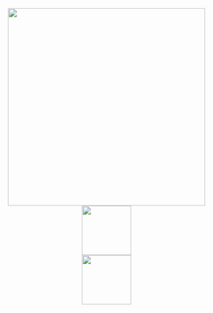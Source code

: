 <div id="header" align="center">
  <img src="https://media1.tenor.com/m/FqQImRtClkoAAAAC/vergonha.gif"  autoplay width="400" hight="auto">
</div>
<div id="header" align="center">
  <a href="https://t.me/ivpavlov4">
        <img src="https://i.pinimg.com/originals/06/af/7c/06af7c29c7d561647f2d45d48d36dc40.jpg" width="100">
</a>
</div>
<div id="header" align="center">
  <img src="https://komarev.com/ghpvc/?username=youngboy04" width="100">
</div>
